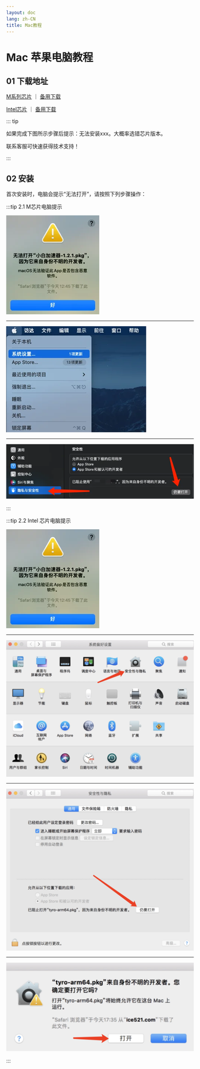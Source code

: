 ```yaml
---
layout: doc
lang: zh-CN
title: Mac教程
---
```


# Mac 苹果电脑教程

## 01 下载地址

[M系列芯片](https://assets.xn--xkru27h5fjrwm.com:9999/t/Digilink-1.3.8-arm64.pkg) ｜ [备用下载](http://154.23.241.39:9008/t/Digilink-1.3.8-arm64.pkg)

[Intel芯片](https://assets.xn--xkru27h5fjrwm.com:9999/t/Digilink-1.3.8.pkg) ｜ [备用下载](http://154.23.241.39:9008/t/Digilink-1.3.8.pkg)

::: tip

如果完成下图所示步骤后提示：无法安装xxx。大概率选错芯片版本。

联系客服可快速获得技术支持！

:::

## 02 安装

首次安装时，电脑会提示“无法打开”，请按照下列步骤操作：

:::tip 2.1 M芯片电脑提示

![](/images/document/mac/1.webp)

---

![](/images/document/mac/2.webp)

---

![](/images/document/mac/3.webp)

:::

:::tip 2.2 Intel 芯片电脑提示

![](/images/document/mac/1.webp)

---

![](/images/document/mac/14.png)

---

![](/images/document/mac/15.png)

---

![](/images/document/mac/16.png)

:::